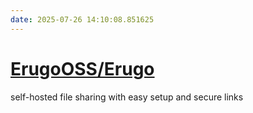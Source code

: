 ```yaml
---
date: 2025-07-26 14:10:08.851625
---
```


# [ErugoOSS/Erugo](https://github.com/ErugoOSS/Erugo)

self-hosted file sharing with easy setup and secure links